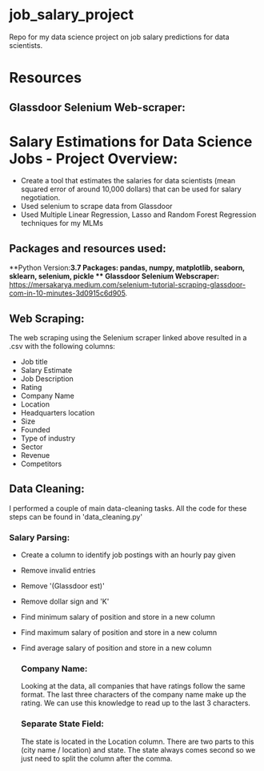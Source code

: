 # job_salary_project
Repo for my data science project on job salary predictions for data scientists. 

# Resources
## Glassdoor Selenium Web-scraper:



# Salary Estimations for Data Science Jobs - Project Overview:

- Create a tool that estimates the salaries for data scientists (mean squared error of around 10,000 dollars) that can be used for salary negotiation.
- Used selenium to scrape data from Glassdoor
- Used Multiple Linear Regression, Lasso and Random Forest Regression techniques for my MLMs

## Packages and resources used:
**Python Version:**3.7
**Packages:** pandas, numpy, matplotlib, seaborn, sklearn, selenium, pickle
** Glassdoor Selenium Webscraper:** https://mersakarya.medium.com/selenium-tutorial-scraping-glassdoor-com-in-10-minutes-3d0915c6d905.

## Web Scraping:
The web scraping using the Selenium scraper linked above resulted in a .csv with the following columns:
- Job title
- Salary Estimate
- Job Description
- Rating
- Company Name
- Location
- Headquarters location
- Size
- Founded
- Type of industry
- Sector
- Revenue
- Competitors


## Data Cleaning:
I performed a couple of main data-cleaning tasks. All the code for these steps can be found in 'data_cleaning.py'
### Salary Parsing:
- Create a column to identify job postings with an hourly pay given
- Remove invalid entries
- Remove '(Glassdoor est)'
- Remove dollar sign and 'K'
- Find minimum salary of position and store in a new column
- Find maximum salary of position and store in a new column
- Find average salary of position and store in a new column

  ### Company Name:
  Looking at the data, all companies that have ratings follow the same format. The last three characters of the company name make up the rating. We can use this knowledge to read up to the last 3 characters.

  ### Separate State Field:
  The state is located in the Location column. There are two parts to this (city name / location) and state. 
  The state always comes second so we just need to split the column after the comma.



  
